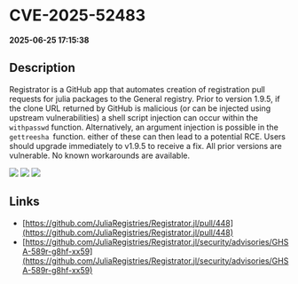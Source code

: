 # CVE-2025-52483

**2025-06-25 17:15:38**

## Description
Registrator is a GitHub app that automates creation of registration pull requests for julia packages to the General registry. Prior to version 1.9.5, if the clone URL returned by GitHub is malicious (or can be injected using upstream vulnerabilities) a shell script injection can occur within the `withpasswd` function. Alternatively, an argument injection is possible in the `gettreesha `function. either of these can then lead to a potential RCE. Users should upgrade immediately to v1.9.5 to receive a fix. All prior versions are vulnerable. No known workarounds are available.

![](https://img.shields.io/static/v1?label=Score&message=8.1&color=red)
![](https://img.shields.io/static/v1?label=Severity&message=HIGH&color=red)
![](https://img.shields.io/static/v1?label=CWE&message=RCE&color=green)

## Links
- [https://github.com/JuliaRegistries/Registrator.jl/pull/448](https://github.com/JuliaRegistries/Registrator.jl/pull/448)
- [https://github.com/JuliaRegistries/Registrator.jl/security/advisories/GHSA-589r-g8hf-xx59](https://github.com/JuliaRegistries/Registrator.jl/security/advisories/GHSA-589r-g8hf-xx59)
